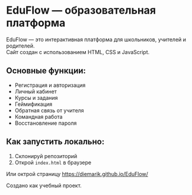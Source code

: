 # EduFlow — образовательная платформа

EduFlow — это интерактивная платформа для школьников, учителей и родителей.  
Сайт создан с использованием HTML, CSS и JavaScript.

## Основные функции:
- Регистрация и авторизация
- Личный кабинет
- Курсы и задания
- Геймификация
- Обратная связь от учителя
- Командная работа
- Восстановление пароля

## Как запустить локально:
1. Склонируй репозиторий
2. Открой `index.html` в браузере

Или октрой страницу https://diemarik.github.io/EduFlow/

Создано как учебный проект.
